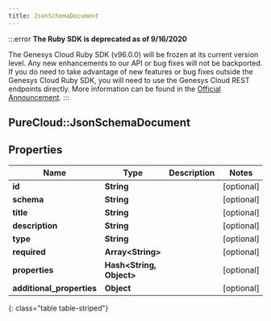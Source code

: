 ```yaml
---
title: JsonSchemaDocument
---
```


:::error
**The Ruby SDK is deprecated as of 9/16/2020**

The Genesys Cloud Ruby SDK (v96.0.0) will be frozen at its current version level. Any new enhancements to our API or bug fixes will not be backported. If you do need to take advantage of new features or bug fixes outside the Genesys Cloud Ruby SDK, you will need to use the Genesys Cloud REST endpoints directly. More information can be found in the [Official Announcement](https://developer.mypurecloud.com/forum/t/announcement-genesys-cloud-ruby-sdk-end-of-life/8850).
:::


## PureCloud::JsonSchemaDocument

## Properties

|Name | Type | Description | Notes|
|------------ | ------------- | ------------- | -------------|
| **id** | **String** |  | [optional] |
| **schema** | **String** |  | [optional] |
| **title** | **String** |  | [optional] |
| **description** | **String** |  | [optional] |
| **type** | **String** |  | [optional] |
| **required** | **Array&lt;String&gt;** |  | [optional] |
| **properties** | **Hash&lt;String, Object&gt;** |  | [optional] |
| **additional_properties** | **Object** |  | [optional] |
{: class="table table-striped"}


